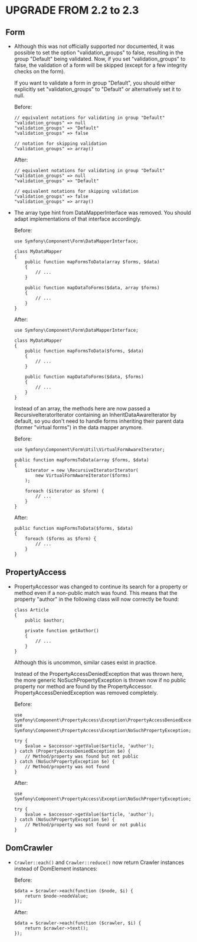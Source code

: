 ﻿UPGRADE FROM 2.2 to 2.3
=======================

Form
----

 * Although this was not officially supported nor documented, it was possible to
   set the option "validation_groups" to false, resulting in the group "Default"
   being validated. Now, if you set "validation_groups" to false, the validation
   of a form will be skipped (except for a few integrity checks on the form).

   If you want to validate a form in group "Default", you should either
   explicitly set "validation_groups" to "Default" or alternatively set it to
   null.

   Before:

   ```
   // equivalent notations for validating in group "Default"
   "validation_groups" => null
   "validation_groups" => "Default"
   "validation_groups" => false

   // notation for skipping validation
   "validation_groups" => array()
   ```

   After:

   ```
   // equivalent notations for validating in group "Default"
   "validation_groups" => null
   "validation_groups" => "Default"

   // equivalent notations for skipping validation
   "validation_groups" => false
   "validation_groups" => array()
   ```
 * The array type hint from DataMapperInterface was removed. You should adapt
   implementations of that interface accordingly.

   Before:

   ```
   use Symfony\Component\Form\DataMapperInterface;

   class MyDataMapper
   {
       public function mapFormsToData(array $forms, $data)
       {
           // ...
       }

       public function mapDataToForms($data, array $forms)
       {
           // ...
       }
   }
   ```

   After:

   ```
   use Symfony\Component\Form\DataMapperInterface;

   class MyDataMapper
   {
       public function mapFormsToData($forms, $data)
       {
           // ...
       }

       public function mapDataToForms($data, $forms)
       {
           // ...
       }
   }
   ```

   Instead of an array, the methods here are now passed a
   RecursiveIteratorIterator containing an InheritDataAwareIterator by default,
   so you don't need to handle forms inheriting their parent data (former
   "virtual forms") in the data mapper anymore.

   Before:

   ```
   use Symfony\Component\Form\Util\VirtualFormAwareIterator;

   public function mapFormsToData(array $forms, $data)
   {
       $iterator = new \RecursiveIteratorIterator(
           new VirtualFormAwareIterator($forms)
       );

       foreach ($iterator as $form) {
           // ...
       }
   }
   ```

   After:

   ```
   public function mapFormsToData($forms, $data)
   {
       foreach ($forms as $form) {
           // ...
       }
   }
   ```

PropertyAccess
--------------

 * PropertyAccessor was changed to continue its search for a property or method
   even if a non-public match was found. This means that the property "author"
   in the following class will now correctly be found:

   ```
   class Article
   {
       public $author;

       private function getAuthor()
       {
           // ...
       }
   }
   ```

   Although this is uncommon, similar cases exist in practice.

   Instead of the PropertyAccessDeniedException that was thrown here, the more
   generic NoSuchPropertyException is thrown now if no public property nor
   method are found by the PropertyAccessor. PropertyAccessDeniedException was
   removed completely.

   Before:

   ```
   use Symfony\Component\PropertyAccess\Exception\PropertyAccessDeniedException;
   use Symfony\Component\PropertyAccess\Exception\NoSuchPropertyException;

   try {
       $value = $accessor->getValue($article, 'author');
   } catch (PropertyAccessDeniedException $e) {
       // Method/property was found but not public
   } catch (NoSuchPropertyException $e) {
       // Method/property was not found
   }
   ```

   After:

   ```
   use Symfony\Component\PropertyAccess\Exception\NoSuchPropertyException;

   try {
       $value = $accessor->getValue($article, 'author');
   } catch (NoSuchPropertyException $e) {
       // Method/property was not found or not public
   }
   ```

DomCrawler
----------

 * `Crawler::each()` and `Crawler::reduce()` now return Crawler instances
   instead of DomElement instances:

   Before:

   ```
   $data = $crawler->each(function ($node, $i) {
       return $node->nodeValue;
   });
   ```

   After:

   ```
   $data = $crawler->each(function ($crawler, $i) {
       return $crawler->text();
   });
   ```
